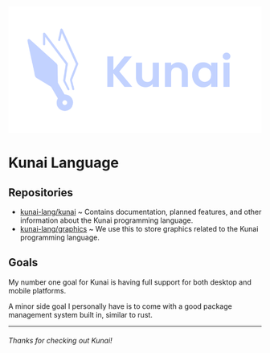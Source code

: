 <img src="https://github.com/kunai-lang/graphics/blob/main/Kunai-banner-transparent.png?raw=true"></img>

# Kunai Language
## Repositories
- [kunai-lang/kunai](https://github.com/kunai-lang/kunai) ~ Contains documentation, planned features, and other information about the Kunai programming language.
- [kunai-lang/graphics](https://github.com/kunai-lang/graphics) ~ We use this to store graphics related to the Kunai programming language.

## Goals
My number one goal for Kunai is having full support for both desktop and mobile platforms.

A minor side goal I personally have is to come with a good package management system built in, similar to rust.

---

###### Thanks for checking out Kunai!